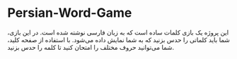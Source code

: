 # Persian-Word-Game
این پروژه یک بازی کلمات ساده است که به زبان فارسی نوشته شده است. در این بازی، شما باید کلماتی را حدس بزنید که به شما نمایش داده می‌شود. با استفاده از صفحه کلید، شما می‌توانید حروف مختلف را امتحان کنید تا کلمه را حدس بزنید. 
